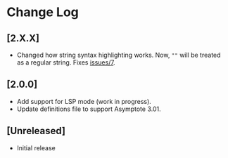 # Change Log

## [2.X.X]

- Changed how string syntax highlighting works. Now, `""` will be treated as a regular string.
  Fixes [issues/7](https://github.com/vectorgraphics/vscode-lang-asymptote/issues/7).

## [2.0.0]

- Add support for LSP mode (work in progress).
- Update definitions file to support Asymptote 3.01.

## [Unreleased]

- Initial release
